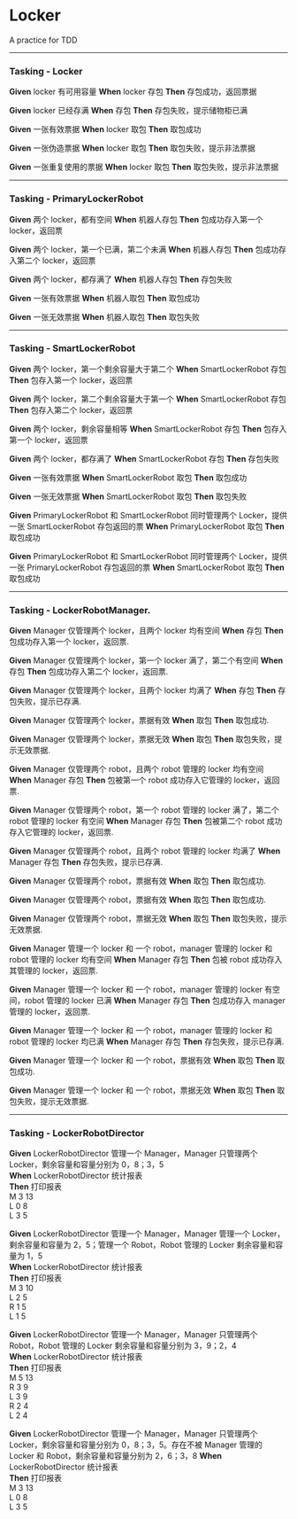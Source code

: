 # Locker
A practice for TDD   
***   
### Tasking - Locker
**Given** locker 有可用容量  **When** locker 存包  **Then** 存包成功，返回票据   

**Given** locker 已经存满  **When** 存包  **Then** 存包失败，提示储物柜已满  

**Given** 一张有效票据  **When** locker 取包  **Then** 取包成功  

**Given** 一张伪造票据  **When** locker 取包  **Then** 取包失败，提示非法票据

**Given** 一张重复使用的票据  **When** locker 取包  **Then** 取包失败，提示非法票据

***  
### Tasking - PrimaryLockerRobot  
**Given** 两个 locker，都有空间 **When** 机器人存包  **Then** 包成功存入第一个 locker，返回票

**Given** 两个 locker，第一个已满，第二个未满  **When** 机器人存包   **Then** 包成功存入第二个 locker，返回票

**Given** 两个 locker，都存满了  **When** 机器人存包  **Then** 存包失败

**Given** 一张有效票据  **When** 机器人取包  **Then** 取包成功

**Given** 一张无效票据  **When** 机器人取包  **Then** 取包失败

***
### Tasking - SmartLockerRobot
**Given** 两个 locker，第一个剩余容量大于第二个  **When** SmartLockerRobot 存包  **Then** 包存入第一个 locker，返回票  

**Given** 两个 locker，第二个剩余容量大于第一个  **When** SmartLockerRobot 存包  **Then** 包存入第二个 locker，返回票  

**Given** 两个 locker，剩余容量相等 **When** SmartLockerRobot 存包  **Then** 包存入第一个 locker，返回票  

**Given** 两个 locker，都存满了  **When** SmartLockerRobot 存包  **Then** 存包失败  

**Given** 一张有效票据  **When** SmartLockerRobot 取包  **Then** 取包成功  

**Given** 一张无效票据  **When** SmartLockerRobot 取包  **Then** 取包失败  

**Given** PrimaryLockerRobot 和 SmartLockerRobot 同时管理两个 Locker，提供一张 SmartLockerRobot 存包返回的票  **When** PrimaryLockerRobot 取包  **Then** 取包成功  

**Given** PrimaryLockerRobot 和 SmartLockerRobot 同时管理两个 Locker，提供一张 PrimaryLockerRobot 存包返回的票  **When** SmartLockerRobot 取包  **Then** 取包成功

***
### Tasking - LockerRobotManager. 
**Given** Manager 仅管理两个 locker，且两个 locker 均有空间	**When** 存包	**Then** 包成功存入第一个 locker，返回票. 

**Given** Manager 仅管理两个 locker，第一个 locker 满了，第二个有空间	**When** 存包	**Then** 包成功存入第二个 locker，返回票. 

**Given** Manager 仅管理两个 locker，且两个 locker 均满了	**When** 存包	**Then** 存包失败，提示已存满. 

**Given** Manager 仅管理两个 locker，票据有效	**When** 取包	**Then** 取包成功. 

**Given** Manager 仅管理两个 locker，票据无效	**When** 取包	**Then** 取包失败，提示无效票据. 

**Given** Manager 仅管理两个 robot，且两个 robot 管理的 locker 均有空间	**When** Manager 存包	**Then** 包被第一个 robot 成功存入它管理的 locker，返回票. 

**Given** Manager 仅管理两个 robot，第一个 robot 管理的 locker 满了，第二个 robot 管理的 locker 有空间	**When** Manager 存包	**Then** 包被第二个 robot 成功存入它管理的 locker，返回票. 

**Given** Manager 仅管理两个 robot，且两个 robot 管理的 locker 均满了	**When** Manager 存包	**Then** 存包失败，提示已存满. 

**Given** Manager 仅管理两个 robot，票据有效	**When** 取包	**Then** 取包成功. 

**Given** Manager 仅管理两个 robot，票据有效	**When** 取包	**Then** 取包成功. 

**Given** Manager 仅管理两个 robot，票据无效	**When** 取包	**Then** 取包失败，提示无效票据. 

**Given** Manager 管理一个 locker 和 一个 robot，manager 管理的 locker 和 robot 管理的 locker 均有空间	**When** Manager 存包	**Then** 包被 robot 成功存入其管理的 locker，返回票. 

**Given** Manager 管理一个 locker 和 一个 robot，manager 管理的 locker 有空间，robot 管理的 locker 已满	**When** Manager 存包	**Then** 包成功存入 manager 管理的 locker，返回票. 

**Given** Manager 管理一个 locker 和 一个 robot，manager 管理的 locker 和 robot 管理的 locker 均已满	**When** Manager 存包	**Then** 存包失败，提示已存满. 

**Given** Manager 管理一个 locker 和 一个 robot，票据有效	**When** 取包	**Then** 取包成功. 

**Given** Manager 管理一个 locker 和 一个 robot，票据无效	**When** 取包	**Then** 取包失败，提示无效票据. 

***
### Tasking - LockerRobotDirector
**Given** LockerRobotDirector 管理一个 Manager，Manager 只管理两个 Locker，剩余容量和容量分别为 0，8；3，5  
**When** LockerRobotDirector 统计报表  
**Then** 打印报表  
M 3 13  
    L 0 8  
    L 3 5  
  
**Given** LockerRobotDirector 管理一个 Manager，Manager 管理一个 Locker，剩余容量和容量为 2，5；管理一个 Robot，Robot 管理的 Locker 剩余容量和容量为 1，5  
**When** LockerRobotDirector 统计报表  
**Then** 打印报表    
M 3 10  
  L 2 5  
  R 1 5  
    L 1 5  
  
**Given** LockerRobotDirector 管理一个 Manager，Manager 只管理两个 Robot，Robot 管理的 Locker 剩余容量和容量分别为 3，9；2，4  
**When** LockerRobotDirector 统计报表  
**Then** 打印报表  
M 5 13    
    R 3 9    
        L 3 9    
    R 2 4      
        L 2 4  
        
**Given** LockerRobotDirector 管理一个 Manager，Manager 只管理两个 Locker，剩余容量和容量分别为 0，8；3，5。存在不被 Manager 管理的 Locker 和 Robot，剩余容量和容量分别为 2，6；3，8 
**When** LockerRobotDirector 统计报表  
**Then** 打印报表  
M 3 13  
    L 0 8  
    L 3 5 

